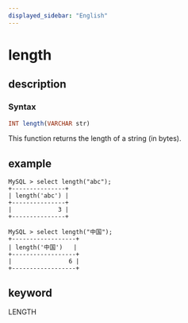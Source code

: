 ```yaml
---
displayed_sidebar: "English"
---
```


# length

## description

### Syntax

```Haskell
INT length(VARCHAR str)
```

This function returns the length of a string (in bytes).

## example

```Plain Text
MySQL > select length("abc");
+---------------+
| length('abc') |
+---------------+
|             3 |
+---------------+

MySQL > select length("中国");
+------------------+
| length('中国')   |
+------------------+
|                6 |
+------------------+
```

## keyword

LENGTH
